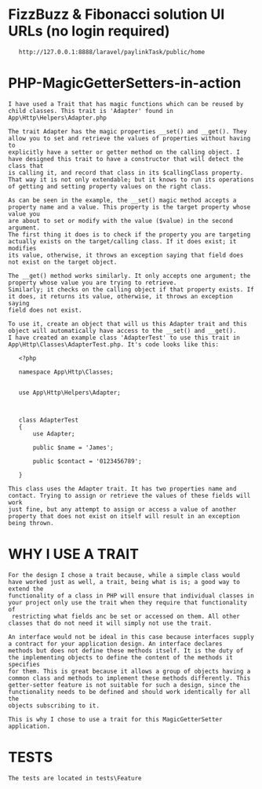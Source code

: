 
# FizzBuzz & Fibonacci solution UI URLs (no login required)
 ```
    http://127.0.0.1:8888/laravel/paylinkTask/public/home
 ```

# PHP-MagicGetterSetters-in-action
    I have used a Trait that has magic functions which can be reused by child classes. This trait is 'Adapter' found in App\Http\Helpers\Adapter.php

    The trait Adapter has the magic properties __set() and __get(). They allow you to set and retrieve the values of properties without having to
    explicitly have a setter or getter method on the calling object. I have designed this trait to have a constructor that will detect the class that
    is calling it, and record that class in its $callingClass property. That way it is not only extendable; but it knows to run its operations
    of getting and setting property values on the right class.

    As can be seen in the example, the __set() magic method accepts a property name and a value. This property is the target property whose value you
    are about to set or modify with the value ($value) in the second argument.
    The first thing it does is to check if the property you are targeting actually exists on the target/calling class. If it does exist; it modifies
    its value, otherwise, it throws an exception saying that field does not exist on the target object.

    The __get() method works similarly. It only accepts one argument; the property whose value you are trying to retrieve.
    Similarly; it checks on the calling object if that property exists. If it does, it returns its value, otherwise, it throws an exception saying
    field does not exist.

    To use it, create an object that will us this Adapter trait and this object will automatically have access to the __set() and __get().
    I have created an example class 'AdapterTest' to use this trait in App\Http\Classes\AdapterTest.php. It's code looks like this:

```
   <?php

   namespace App\Http\Classes;


   use App\Http\Helpers\Adapter;



   class AdapterTest
   {
       use Adapter;

       public $name = 'James';

       public $contact = '0123456789';

   }
```


    This class uses the Adapter trait. It has two properties name and contact. Trying to assign or retrieve the values of these fields will work
    just fine, but any attempt to assign or access a value of another property that does not exist on itself will result in an exception being thrown.


# WHY I USE A TRAIT

    For the design I chose a trait because, while a simple class would have worked just as well, a trait, being what is is; a good way to extend the
    functionality of a class in PHP will ensure that individual classes in your project only use the trait when they require that functionality of
     restricting what fields anc be set or accessed on them. All other classes that do not need it will simply not use the trait.

    An interface would not be ideal in this case because interfaces supply a contract for your application design. An interface declares
    methods but does not define these methods itself. It is the duty of the implementing objects to define the content of the methods it specifies
    for them. This is great because it allows a group of objects having a common class and methods to implement these methods differently. This
    getter-setter feature is not suitable for such a design, since the functionality needs to be defined and should work identically for all the
    objects subscribing to it.

    This is why I chose to use a trait for this MagicGetterSetter application.

# TESTS
    The tests are located in tests\Feature